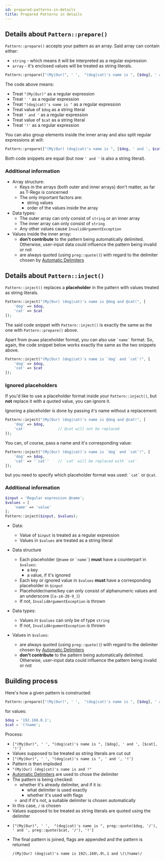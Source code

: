 ```yaml
---
id: prepared-patterns-in-details
title: Prepared Patterns in details
---
```


## Details about `Pattern::prepare()`

`Pattern::prepare()` accepts your pattern as an array. Said array can contain either:

- `string` - which means it will be interpreted as a regular expression
- `array` - it's enclosed values will be treated as string literals.

```php
Pattern::prepare(["(My|Our)", ' ',  "(dog|cat)'s name is ", [$dog], ' and ', [$cat], '!']);
```

The code above means:

- Treat `"(My|Our)"` as a regular expression
- Treat `' '` as a regular expression
- Treat `"(dog|cat)'s name is "` as a regular expression
- Treat value of `$dog` as a string literal
- Treat `' and '` as a regular expression
- Treat value of `$cat` as a string literal
- Treat `'!'` as a regular expression

You can also group elements inside the inner array and also split regular expressions at will:

```php
Pattern::prepare(["(My|Our) (dog|cat)'s name is ", [$dog, ' and ', $cat], '!']);
```

Both code snippets are equal (but now `' and '` is also a string literal).

### Additional information

- Array structure:
  - Keys in the arrays (both outer and inner arrays) don't matter, as far as T-Regx is concerned
  - The only important factors are:
    - string values
    - order of the values inside the array
- Data types:
  - The outer array can only consist of `string` or an inner array
  - The inner array can only consist of `string`
  - Any other values cause `InvalidArgumentException`
- Values inside the inner array:
  - **don't contribute** to the pattern being automatically delimited. Otherwise, user-input data could influence the pattern being invalid or not
  - are always quoted (using `preg::quote()`) with regard to the delimiter chosen by [Automatic Delimiters](delimiters.md)

## Details about `Pattern::inject()`

`Pattern::inject()` replaces a **placeholder** in the pattern with values treated as string literals.

```php
Pattern::inject("(My|Our) (dog|cat)'s name is @dog and @cat!", [
    'dog' => $dog,
    'cat' => $cat
]);
```

The said code snippet with `Pattern::inject()` is exactly the same as the one with `Pattern::prepare()` above.

Apart from `@name` placeholder format, you can also use <code>\`name\`</code> format. So, again, the code snippet below
works exactly the same as the two snippets above.

```php
Pattern::inject("(My|Our) (dog|cat)'s name is `dog` and `cat`!", [
    'dog' => $dog,
    'cat' => $cat
]);
```

### Ignored placeholders

If you'd like to use a placeholder format inside your `Pattern::inject()`, but **not** replace it with a quoted value,
you can ignore it.

Ignoring a placeholder is done by passing it's name without a replacement:

```php
Pattern::inject("(My|Our) (dog|cat)'s name is @dog and @cat!", [
    'dog' => $dog,
    'cat'               // @cat will not be replaced
]);
```

You can, of course, pass a name and it's corresponding value:

```php
Pattern::inject("(My|Our) (dog|cat)'s name is `dog` and `cat`!", [
    'dog' => $dog,
    'cat' => '`cat`'    // `cat` will be replaced with `cat`
]);
```

but you need to specify which placeholder format was used: <code>\`cat\`</code> or `@cat`.

### Additional information

```php
$input = 'Regular expression @name';
$values = [
    'name' => 'value'
];
Pattern::inject($input, $values);
```

- Data:

  - Value of `$input` is treated as a regular expression
  - Values in `$values` are treated as a string literal

- Data structure

  - Each placeholder (`@name` or <code>\`name\`</code>) **must** have a counterpart in `$values`:
    - a key
    - a value, if it's ignored
  - Each key or ignored value in `$values` **must** have a corresponding placeholder in `$input`
  - Placeholder/name/key can only consist of alphanumeric values and an underscore (`[a-zA-Z0-9_]`)
  - If not, `InvalidArgumentException` is thrown

- Data types:

  - Values in `$values` can only be of type `string`
  - If not, `InvalidArgumentException` is thrown

- Values in `$values`:
  - are always quoted (using `preg::quote()`) with regard to the delimiter chosen by [Automatic Delimiters](delimiters.md)
  - **don't contribute** to the pattern being automatically delimited. Otherwise, user-input data could influence the pattern being invalid or not

## Building process

Here's how a given pattern is constructed:

```php
Pattern::prepare(["(My|Our)", ' ',  "(dog|cat)'s name is ", [$dog], ' and ', [$cat], '!']);
```

for values:

```php
$dog = '192.168.0.1';
$cat = '(?name';
```

Process:

- `["(My|Our)", ' ', "(dog|cat)'s name is ", [$dog], ' and ', [$cat], '!']`
- Values supposed to be treated as string literals are cut out
- `["(My|Our)", ' ', "(dog|cat)'s name is ", ' and ', '!']`
- Pattern is then imploded
- `"(My|Our) (dog|cat)'s name is and !"`
- [Automatic Delimiters](delimiters.md) are used to chose the delimiter
- The pattern is being checked:
  - whether it's already delimiter, and if it is:
    - what delimiter is used exactly
    - whether it's used with flags
  - and if it's not, a suitable delimiter is chosen automatically
- In this case, `/` is chosen
- Values supposed to be treated as string literals are quoted using the delimiter
- ```
  ["(My|Our)", ' ',  "(dog|cat)'s name is ", preg::quote($dog, '/'), ' and ', preg::quote($cat, '/'), '!']
  ```
- The final pattern is joined, flags are appended and the pattern is returned
  ```regexp
  /(My|Our) (dog|cat)'s name is 192\.168\.0\.1 and \(\?name!/
  ```
